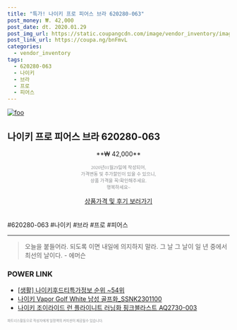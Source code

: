 ```yaml
--- 
title: "특가! 나이키 프로 피어스 브라 620280-063" 
post_money: ₩. 42,000 
post_date: dt. 2020.01.29 
post_img_url: https://static.coupangcdn.com/image/vendor_inventory/images/2016/07/27/18/9/f296303b-c02b-4242-a003-084eaa014461.jpg 
post_link_url: https://coupa.ng/bnFmvL 
categories: 
  - vendor_inventory 
tags: 
  - 620280-063 
  - 나이키 
  - 브라 
  - 프로 
  - 피어스 
--- 
```

[![foo](https://static.coupangcdn.com/image/vendor_inventory/images/2016/07/27/18/9/f296303b-c02b-4242-a003-084eaa014461.jpg)](https://coupa.ng/bnFmvL) 

## 나이키 프로 피어스 브라 620280-063 
<p style="text-align: center;">**₩ 42,000**</p> 
<p style="text-align: center;"><span style="color: #898c8f; font-family: Georgia,Times,serif; font-size: 0.75em;">2020년01월29일에 작성되어, <br>가격변동 및 추가할인이 있을 수 있으니,<br> 상품 가격을 꼭!확인해주세요.<br>행복하세요~</span> 
</p>	 
<div markdown="0" style="text-align: center;"><a href="https://coupa.ng/bnFmvL" class="btn btn--success">상품가격 및 후기 보러가기</a></div> 
<br><br> 
  #620280-063 #나이키 #브라 #프로 #피어스 
<hr> 

> 오늘을 붙들어라. 되도록 이면 내일에 의지하지 말라. 그 날 그 날이 일 년 중에서 최선의 날이다. - 에머슨 


### POWER LINK

* <a href="https://blog.naver.com/fasyy4321/221772896484" target="_blank"> [생활] 나이키후드티특가정보 순위 ~54위</a>
* <a href="https://blog.naver.com/sakai111/221780815837" target="_blank">나이키 Vapor Golf White 남성 골프화_SSNK2301100</a>
* <a href="https://blog.naver.com/fasyy4321/221784451888" target="_blank">나이키 조이라이드 런 플라이니트 러닝화 핑크블라스트 AQ2730-003</a>

<span style="color: #898c8f; font-family: Georgia,Times,serif; font-size: 0.55em;">파트너스활동으로 작성자에게 일정액의 커미션이 제공될수 있습니다.</span> 

